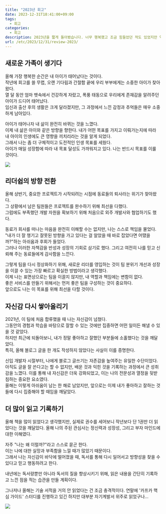 ```yaml
---
title: "2023년 회고"
date: 2023-12-31T18:41:00+09:00
tags:
  - 회고
categories:
  - 회고
description: 2023년을 짧게 돌아봤습니다. 너무 행복했고 조금 힘들었던 적도 있었지만 역시나 잘 이겨냈네요. 
url: /etc/2023/12/31/review-2023/
---
```


## 새로운 가족이 생기다
올해 가장 행복한 순간은 내 아이가 태어났다는 것이다.   
작년에 회고를 쓸 무렵, 오랜 기다림과 간절함 끝에 우리 부부에게는 소중한 아이가 찾아왔다.  
열 달 동안 엄마 뱃속에서 건강하게 자랐고, 폭풍 태동으로 우리에게 존재감을 알려주던 아이가 드디어 태어났다.  
임신과 출산 후의 생활은 크게 달라졌지만, 그 과정에서 느낀 감정과 추억들은 매우 소중하게 남아있다.  

아이가 태어나자 내 삶이 완전히 바뀌는 것을 느꼈다.  
이제 내 삶은 아이와 같은 방향을 향한다. 
내가 어떤 목표를 가지고 이뤄가는지에 따라 내 아이의 인생에도 큰 영향을 끼치리라는 것을 알게 되었다.  
그래서 나는 좀 더 구체적이고 도전적인 인생 목표를 세웠다.  
아이가 매일 성장함에 따라 내 목표 달성도 가까워지고 있다. 나는 반드시 목표를 이룰 것이다.   

![](/images/2023_family.jpg)


## 리더쉽의 방향 전환
올해 상반기, 중요한 프로젝트가 시작되려는 시점에 동료들의 퇴사라는 위기가 찾아왔다.   
그 상황에서 남은 팀원들은 프로젝트를 완수하기 위해 최선을 다했다.   
그럼에도 부족했던 개발 자원을 확보하기 위해 처음으로 외주 개발사와 협업하기도 했다.  

동료가 회사를 떠나는 마음을 완전히 이해할 수는 없지만, 나는 스스로 책임을 물었다.  
"내가 더 잘 챙기고 잘못된 방향을 가고 있다는 걸 알았을 때 바로 잡았다면 어땠을까?"하는 아쉬움과 후회가 들었다.  
그러나 이러한 자책감을 반성과 성장의 기회로 삼기로 했다. 그리고 여전히 나를 믿고 신뢰해 주는 동료들에게 감사함을 느낀다.    

그렇게 팀을 다시 정상화하기 위해, 새로운 리더를 영입하는 것이 팀 분위기 개선과 성장을 이끌 수 있는 가장 빠르고 확실한 방법이라고 생각했다.   
이제 나는 표면상으로는 팀을 이끌지 않지만, 내 역할과 책임에는 변함이 없다.  
좋은 서비스를 만들기 위해서는 먼저 좋은 팀을 구성하는 것이 중요하다.   
앞으로도 나는 이 목표를 위해 최선을 다할 것이다.  


## 자신감 다시 쌓아올리기
2021년, 이 팀에 처음 합류했을 때 나는 자신감이 넘쳤다.   
그동안의 경험과 학습을 바탕으로 잘할 수 있는 것에만 집중하면 어떤 일이든 해낼 수 있을 것 같았다.  
하지만 최근에 되돌아보니, 내가 정말 좋아하고 잘했던 부분들에 소홀했다는 것을 깨달았다.   
특히, 올해 블로그 글을 한 개도 작성하지 않았다는 사실이 이를 증명한다.  

신입 개발자 시절부터, 나에게 블로그 글쓰기는 자존감을 높여주는 유일한 수단이었다.  
아직도 글을 잘 쓴다고는 할 수 없지만, 배운 것과 익힌 것을 기록하는 과정에서 큰 성취감을 느꼈다. 이를 통해 내 자신감은 더욱 강화되었고, 이는 나의 전문성과 열정을 뒷받침하는 중요한 요소였다.  
올해는 이렇게 아쉬움이 남는 한 해로 남았지만, 앞으로는 이제 내가 좋아하고 잘하는 것들에 다시 집중해야 할 때임을 깨달았다.  


## 더 많이 읽고 기록하기
올해 책을 많이 읽었다고 생각했지만, 실제로 권수를 세어보니 작년보다 단 1권만 더 읽었다는 것을 깨달았다. 올해 나의 주된 관심사는 정신력과 성장성, 그리고 부자 마인드에 대한 이해였다.  

자주 "나는 왜 이럴까?"라고 스스로 묻곤 한다.   
이는 나에 대한 실망과 부족함을 느낄 때가 많았기 때문이다.   
그래서 나는 자신감이 바닥에 떨어졌을 때, 독서를 통해 다시 일어서고 방향성을 찾을 수 있다고 믿고 행동하려고 한다.  

내년에는 독서량뿐만 아니라 독서의 질을 향상시키기 위해, 읽은 내용을 간단히 기록하고 느낀 점을 적는 습관을 만들 계획이다.  

그나저나 올해는 기술 서적을 거의 안 읽었다는 건 조금 충격적이다. 연말에 '카프카 핵심 가이드' 스터디를 진행하고 있긴 하지만 대부분 자기계발서 위주로 읽었구나...  

![](/images/2023_books.jpg)


